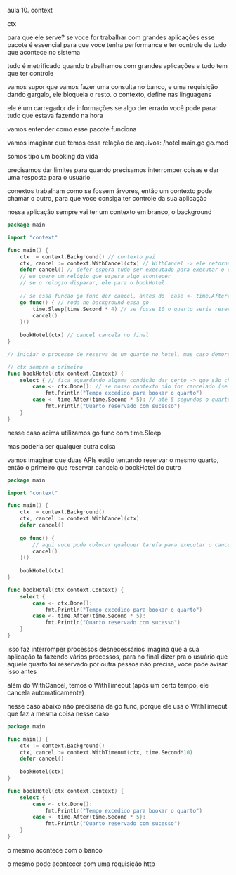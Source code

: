 aula 10. context

ctx

para que ele serve?
se voce for trabalhar com grandes aplicações esse pacote é essencial para que voce tenha performance e ter ocntrole de tudo que acontece no sistema

tudo é metrificado quando trabalhamos com grandes aplicações e tudo tem que ter controle

vamos supor que vamos fazer uma consulta no banco, e uma requisição dando gargalo, ele bloqueia o resto. o contexto, define nas linguagens 

ele é um carregador de informações 
se algo der errado você pode parar tudo que estava fazendo na hora

vamos entender como esse pacote funciona

vamos imaginar que temos essa relação de arquivos:
/hotel
	main.go
go.mod

somos tipo um booking da vida

precisamos dar limites para quando precisamos interromper coisas e dar uma resposta para o usuário

conextos trabalham como se fossem árvores, então um contexto pode chamar o outro, para que voce consiga ter controle da sua aplicação

nossa aplicação sempre vai ter um contexto em branco, o background

```go
package main

import "context"

func main() {
	ctx := context.Background() // contexto pai
	ctx, cancel := context.WithCancel(ctx) // WithCancel -> ele retorna uma função de cancelamento. e quando essa função for disparada, todos que tiverem com esse contexto receberão um sinal falando que esse contexto já era. por boas práticas voce sempre cancela no final da execução a não se que ele seja cancelado antes
	defer cancel() // defer espera tudo ser executado para executar o cancel
	// eu quero um relógio que espera algo acontecer
	// se o relogio disparar, ele para o bookHotel
	
	// se essa funcao go func der cancel, antes do `case <- time.After(time.Second * 5):` então ele entra no primeiro case ctx.Done()
	go func() { // roda no background essa go
		time.Sleep(time.Second * 4) // se fosse 10 o quarto seria reservado. Caso fosse 4 o quarto não seria reservado, ia entrar no ctx.Done
		cancel()
	}()
	
	bookHotel(ctx) // cancel cancela no final
}

// iniciar o processo de reserva de um quarto no hotel, mas caso demore muito, eu encerro o processo para não pendurar o cliente e ele ficar esperando muito tempo

// ctx sempre o primeiro
func bookHotel(ctx context.Context) {
	select { // fica aguardando alguma condição dar certo -> que são channels no final das contas
		case <- ctx.Done(): // se nosso contexto não for cancelado (se alguem não cancelar o processo)
			fmt.Println("Tempo excedido para bookar o quarto")
		case <- time.After(time.Second * 5): // até 5 segundos o quarto é reservado. durante esse tempo, você que estiver reservando, pode cancelar o processo
			fmt.Println("Quarto reservado com sucesso")
	}
}
```

nesse caso acima utilizamos go func com time.Sleep

mas poderia ser qualquer outra coisa

vamos imaginar que duas APIs estão tentando reservar o mesmo quarto, então o primeiro que reservar cancela o bookHotel do outro

```go
package main

import "context"

func main() {
	ctx := context.Background() 
	ctx, cancel := context.WithCancel(ctx) 
	defer cancel()
	
	go func() { 
		// aqui voce pode colocar qualquer tarefa para executar o cancel, não precisa ser o time.Sleep
		cancel()
	}()
	
	bookHotel(ctx) 
}

func bookHotel(ctx context.Context) {
	select { 
		case <- ctx.Done():
			fmt.Println("Tempo excedido para bookar o quarto")
		case <- time.After(time.Second * 5): 
			fmt.Println("Quarto reservado com sucesso")
	}
}
```

isso faz interromper processos desnecessários
imagina que a sua aplicação ta fazendo vários processos, para no final dizer pra o usuário que aquele quarto foi reservado por outra pessoa
não precisa, voce pode avisar isso antes

além do WithCancel, temos o WithTimeout (após um certo tempo, ele cancela automaticamente)

nesse caso abaixo não precisaria da go func, porque ele usa o WithTimeout que faz a mesma coisa nesse caso
```go
package main

func main() {
	ctx := context.Background()
	ctx, cancel := context.WithTimeout(ctx, time.Second*10)
	defer cancel()
	
	bookHotel(ctx)
}

func bookHotel(ctx context.Context) {
	select {
		case <- ctx.Done():
			fmt.Println("Tempo excedido para bookar o quarto")
		case <- time.After(time.Second * 5):
			fmt.Println("Quarto reservado com sucesso")
	}
}
```

o mesmo acontece com o banco

o mesmo pode acontecer com uma requisição http
